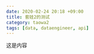 ```yaml
---
date: 2020-02-24 20:18 +09:00
title: 套娃2的测试
category: taowa2
tags: [data, dataengineer, api]
---
```

这是内容 